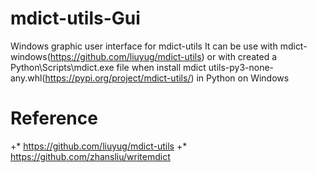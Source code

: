 # mdict-utils-Gui
Windows graphic user interface for mdict-utils
It can be use with mdict-windows(https://github.com/liuyug/mdict-utils) or with created a 
Python\Scripts\mdict.exe file when install mdict utils-py3-none-any.whl(https://pypi.org/project/mdict-utils/) in Python on Windows  
# Reference
+* https://github.com/liuyug/mdict-utils
+* https://github.com/zhansliu/writemdict

